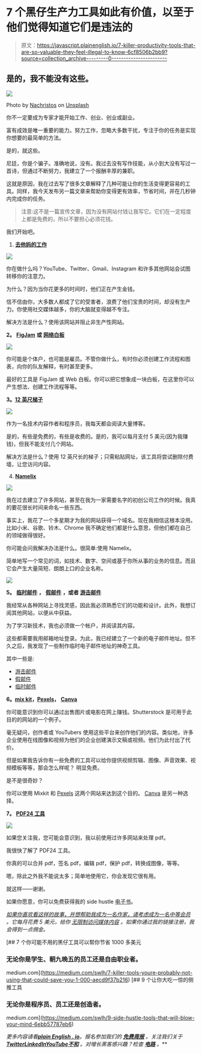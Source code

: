# 7 个黑仔生产力工具如此有价值，以至于他们觉得知道它们是违法的

> 原文：<https://javascript.plainenglish.io/7-killer-productivity-tools-that-are-so-valuable-they-feel-illegal-to-know-6cf8506b2bb9?source=collection_archive---------0----------------------->

## 是的，我不能没有这些。

![](img/4bacd7a2ce7a304587ec9e7c0ea3bb6c.png)

Photo by [Nachristos](https://unsplash.com/@nachristos?utm_source=medium&utm_medium=referral) on [Unsplash](https://unsplash.com?utm_source=medium&utm_medium=referral)

你不一定要成为专家才能开始工作、创业、创业或副业。

富有成效是唯一重要的能力。努力工作，忽略大多数干扰，专注于你的任务是实现你想要的最简单的方法。

是的，就这些。

尼廷，你是个骗子。准确地说，没有。我过去没有写作技能，从小到大没有写过一首诗，但通过不断努力，我建立了一个报酬丰厚的兼职。

这就是原因，我在过去写了很多文章解释了几种可能让你的生活变得更容易的工具。同样，我今天发布另一篇文章来帮助你变得更有效率，节省时间，并在几秒钟内完成你的任务。

> 注意:这不是一篇宣传文章，因为没有网站付钱让我写它。它们在一定程度上都是免费的，所以不要担心必须花钱。

我们开始吧。

1.  [**去他妈的工作**](https://www.gofuckingwork.com/)

![](img/93ddb387f509fd439fdc8b62046cabb5.png)

你在做什么吗？YouTube、Twitter、Gmail、Instagram 和许多其他网站会试图转移你的注意力。

为什么？因为当你花更多的时间时，他们正在产生金钱。

信不信由你，大多数人都成了它的受害者，浪费了他们宝贵的时间，却没有生产力。你使用社交媒体越多，你的大脑就变得越不专注。

解决方法是什么？使用该网站并阻止非生产性网站。

**2。** [**FigJam**](https://www.figma.com/figjam/) **或** [**网络白板**](https://webwhiteboard.com/)

![](img/f74f57a24175488beaedf367af173d46.png)

你可能是个体户，也可能是雇员。不管你做什么，有时你必须创建工作流程和图表，向你的队友解释，有时甚至更多。

最好的工具是 FigJam 或 Web 白板。你可以把它想象成一块白板，在这里你可以产生想法、创建工作流程等等。

**3。**[**12 英尺梯子**](https://12ft.io/)

![](img/6bb3bc39466cf43ee3861bc605bed690.png)

作为一名技术内容作者和程序员，我每天都会阅读大量博客。

是的，有些是免费的，有些是收费的。是的，我可以每月支付 5 美元(因为我赚钱)，但我不能支付几个网站。

解决方法是什么？使用 12 英尺长的梯子；只需粘贴网址，该工具将尝试删除付费墙，让您访问内容。

4. [**Namelix**](https://namelix.com/)

![](img/62eb9c38892b622866dea19355286011.png)

我在过去建立了许多网站，甚至在我为一家需要名字的初创公司工作的时候。我真的要花很长时间来命名一些东西。

事实上，我花了一个多星期才为我的网站获得一个域名。现在我相信这根本没用。比如小米、谷歌、铃木、Chrome 我不确定他们都是什么意思，但他们都在自己的领域做得很好。

你可能会问我解决办法是什么。很简单:使用 Namelix。

简单地写一个常见的词，如技术、数字、空间或基于你所从事的业务的信息。而且它会产生大量简短、朗朗上口的企业名称。

![](img/9228ac1699d6dece2835bf017b60a24d.png)

**5。** [**临时邮件**](https://temp-mail.org/) **，** [**假邮件**](https://www.fakemail.net/) **，或者** [**游击邮件**](https://www.guerrillamail.com/)

我经常从各种网站上寻找灵感，因此我必须熟悉它们的功能和设计。此外，我想订阅其他网站，以便从中获益。

为了学习新技术，我也必须做一个帐户，并阅读其内容。

这些都需要我用邮箱地址登录。为此，我已经建立了一个新的电子邮件地址。但不久之后，我发现了一些制作临时电子邮件地址的神奇工具。

其中一些是:

*   [游击邮件](https://www.guerrillamail.com/)
*   [假邮件](https://www.fakemail.net/)
*   [临时邮件](https://temp-mail.org/)

**6。**[**mix kit**](https://mixkit.co/)**，**[**Pexels**](https://www.pexels.com/)**，** [**Canva**](https://www.canva.com/)

你可能意识到你可以通过出售图片或电影在网上赚钱。Shutterstock 是可用于此目的的网站的一个例子。

毫无疑问，创作者或 YouTubers 使用这些平台来创作他们的内容。类似地，许多企业使用在线图像和视频为他们的企业创建演示文稿或视频。他们为此付出了代价。

但是如果我告诉你有一些免费的工具可以给你提供视频剪辑、图像、声音效果、视频模板等等，那会怎么样呢？
明显免费。

是不是很奇妙？

你可以使用 Mixkit 和 [Pexels](https://www.pexels.com/) 这两个网站来达到这个目的。 [Canva](https://www.canva.com/) 是另一种选择。

**7。** [**PDF24 工具**](https://tools.pdf24.org/en/)

![](img/45205857c46e9ccc4b2d0b8996556842.png)

如果您关注我，您可能会意识到，我以前使用过许多网站来处理 pdf。

我很快了解了 PDF24 工具。

你真的可以合并 pdf，签名 pdf，编辑 pdf，保护 pdf，转换成图像，等等。

嗯，除此之外我不能说太多；简单地使用它，你会发现它很有用。

就这样——谢谢。

如果你愿意，你可以免费获得我的 side hustle [电子书](https://nitinfab.gumroad.com/l/programming-side-hustle-book)。

[*如果你喜欢看这样的故事，并想帮助我成为一名作家，请考虑成为一名中等会员*](https://nitinfab.medium.com/membership) *。它每月花费 5 美元，给你* [*无限制访问媒体内容*](https://nitinfab.medium.com/membership) *。如果你通过我的链接注册，我会得到一点佣金。*

[](https://medium.com/swlh/7-killer-tools-youre-probably-not-using-that-could-save-you-1-000-aecd9f37b216) [## 7 个你可能不用的黑仔工具可以帮你节省 1000 多美元

### 无论你是学生、朝九晚五的员工还是自由职业者。

medium.com](https://medium.com/swlh/7-killer-tools-youre-probably-not-using-that-could-save-you-1-000-aecd9f37b216) [](https://medium.com/swlh/9-side-hustle-tools-that-will-blow-your-mind-6ebb57787eb6) [## 9 个让你大吃一惊的侧推工具

### 无论你是程序员、员工还是创造者。

medium.com](https://medium.com/swlh/9-side-hustle-tools-that-will-blow-your-mind-6ebb57787eb6) 

*更多内容请看*[***plain English . io***](https://plainenglish.io/)*。报名参加我们的* [***免费周报***](http://newsletter.plainenglish.io/) *。关注我们关于*[***Twitter***](https://twitter.com/inPlainEngHQ)[***LinkedIn***](https://www.linkedin.com/company/inplainenglish/)*[***YouTube***](https://www.youtube.com/channel/UCtipWUghju290NWcn8jhyAw)*[***不和***](https://discord.gg/GtDtUAvyhW) *。对增长黑客感兴趣？检查* [***电路***](https://circuit.ooo/) *。***